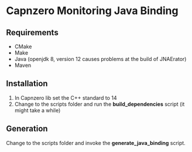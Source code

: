 # Capnzero Monitoring Java Binding

## Requirements

* CMake
* Make
* Java (openjdk 8, version 12 causes problems at the build of JNAErator)
* Maven

## Installation

1. In Capnzero lib set the C++ standard to 14
2. Change to the scripts folder and run the **build_dependencies** script (it might take a while)

## Generation

Change to the scripts folder and invoke the **generate_java_binding** script.
